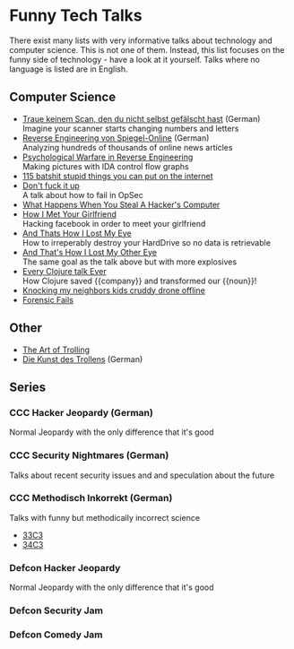 # Funny Tech Talks
There exist many lists with very informative talks about technology and computer science.
This is not one of them.
Instead, this list focuses on the funny side of technology - have a look at it yourself.
Talks where no language is listed are in English.

## Computer Science
- [Traue keinem Scan, den du nicht selbst gefälscht hast](https://www.youtube.com/watch?v=7FeqF1-Z1g0) (German)
<br>Imagine your scanner starts changing numbers and letters
- [Reverse Engineering von Spiegel-Online](https://www.youtube.com/watch?v=-YpwsdRKt8Q) (German)
<br>Analyzing hundreds of thousands of online news articles
- [Psychological Warfare in Reverse Engineering](https://www.youtube.com/watch?v=HlUe0TUHOIc)
<br>Making pictures with IDA control flow graphs
- [115 batshit stupid things you can put on the internet](https://www.youtube.com/watch?v=5xJXJ9pTihM)
- [Don't fuck it up](https://www.youtube.com/watch?v=J1q4Ir2J8P8)
<br>A talk about how to fail in OpSec
- [What Happens When You Steal A Hacker's Computer](https://www.youtube.com/watch?v=Jwpg-AwJ0Jc)
- [How I Met Your Girlfriend](https://www.youtube.com/watch?v=_pQ4_AH6vks)
<br>Hacking facebook in order to meet your girlfriend
- [And Thats How I Lost My Eye](https://www.youtube.com/watch?v=Tr7qnX3S2KA)
<br>How to irreperably destroy your HardDrive so no data is retrievable
- [And That's How I Lost My Other Eye](https://www.youtube.com/watch?v=-bpX8YvNg6Y)
<br>The same goal as the talk above but with more explosives
- [Every Clojure talk Ever](https://www.youtube.com/watch?v=jlPaby7suOc)
<br>How Clojure saved {{company}} and transformed our {{noun}}!
- [Knocking my neighbors kids cruddy drone offline](https://www.youtube.com/watch?v=5CzURm7OpAA)
- [Forensic Fails](https://www.youtube.com/watch?v=NG9Cg_vBKOg)


## Other
- [The Art of Trolling](https://www.youtube.com/watch?v=AHqGV5WjS4w)
- [Die Kunst des Trollens](https://www.youtube.com/watch?v=jOhWZOn_IWY) (German)

## Series
### CCC Hacker Jeopardy (German)
Normal Jeopardy with the only difference that it's good
### CCC Security Nightmares (German)
Talks about recent security issues and and speculation about the future
### CCC Methodisch Inkorrekt (German)
Talks with funny but methodically incorrect science
- [33C3](https://www.youtube.com/watch?v=6u7S5qeH86w)
- [34C3](https://www.youtube.com/watch?v=rf9X-jyJq4w)
### Defcon Hacker Jeopardy
Normal Jeopardy with the only difference that it's good
### Defcon Security Jam
### Defcon Comedy Jam
